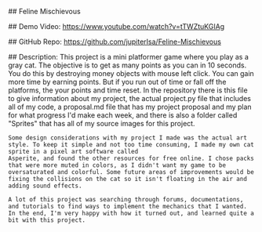\## Feline Mischievous

\## Demo Video:
    https://www.youtube.com/watch?v=tTWZtuKGIAg

\## GitHub Repo:
	https://github.com/jupiterIsa/Feline-Mischievous

\## Description:
	This project is a mini platformer game where you play as a gray cat. The objective is to get as many points as you can in 10 seconds. You do this by destroying money objects with mouse left click. You can gain more time by earning points. But if you run out of time or fall off the platforms, the your points and time reset. In the repository there is this file to give information about my project, the actual project.py file that includes all of my code, a proposal.md file that has my project proposal and my plan for what progress I'd make each week, and there is also a folder called "Sprites" that has all of my source images for this project.
	
    Some design considerations with my project I made was the actual art style. To keep it simple and not too time consuming, I made my own cat sprite in a pixel art software called
    Asperite, and found the other resources for free online. I chose packs that were more muted in colors, as I didn't want my game to be oversaturated and colorful. Some future areas of improvements would be fixing the collisions on the cat so it isn't floating in the air and adding sound effects.
	
    A lot of this project was searching through forums, documentations, and tutorials to find ways to implement the mechanics that I wanted. In the end, I'm very happy with how it turned out, and learned quite a bit with this project. 
	
